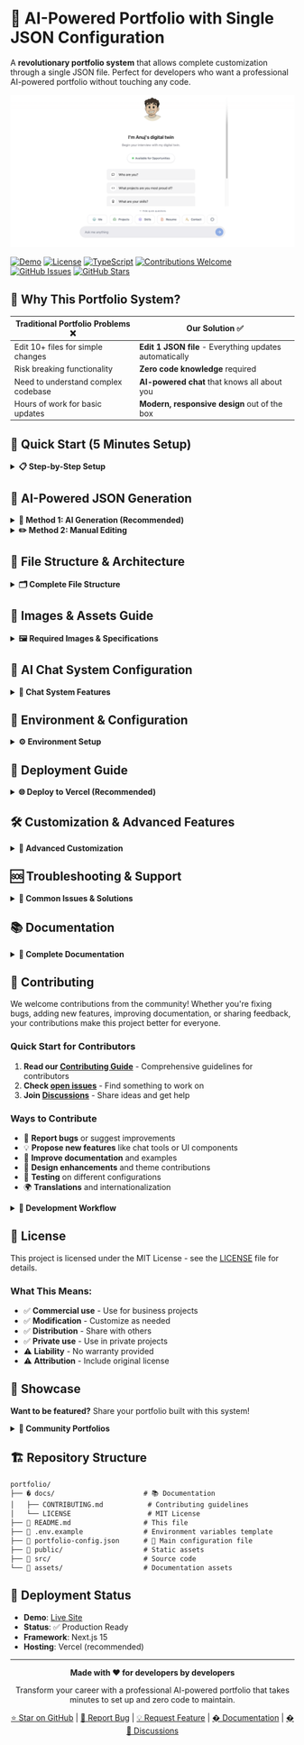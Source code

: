 # 🤖 AI-Powered Portfolio with Single JSON Configuration

A **revolutionary portfolio system** that allows complete customization through a single JSON file. Perfect for developers who want a professional AI-powered portfolio without touching any code.

![Portfolio Preview](assets/portfolio.png)

[![Demo](https://img.shields.io/badge/Demo-Live%20Site-brightgreen)](https://portfolio.anujjainbatu.tech/)
[![License](https://img.shields.io/badge/License-MIT-blue.svg)](docs/LICENSE)
[![TypeScript](https://img.shields.io/badge/TypeScript-100%25-blue)](https://www.typescriptlang.org/)
[![Contributions Welcome](https://img.shields.io/badge/Contributions-Welcome-brightgreen.svg)](docs/CONTRIBUTING.md)
[![GitHub Issues](https://img.shields.io/github/issues/anujjainbatu/portfolio)](https://github.com/anujjainbatu/portfolio/issues)
[![GitHub Stars](https://img.shields.io/github/stars/anujjainbatu/portfolio)](https://github.com/anujjainbatu/portfolio/stargazers)

## 🎯 Why This Portfolio System?

| Traditional Portfolio Problems ❌ | Our Solution ✅ |
|---|---|
| Edit 10+ files for simple changes | **Edit 1 JSON file** - Everything updates automatically |
| Risk breaking functionality | **Zero code knowledge** required |
| Need to understand complex codebase | **AI-powered chat** that knows all about you |
| Hours of work for basic updates | **Modern, responsive design** out of the box |

## 🚀 Quick Start (5 Minutes Setup)

<details>
<summary><strong>📋 Step-by-Step Setup</strong></summary>

### 1. Fork & Clone
```bash
git clone https://github.com/your-username/portfolio.git
cd portfolio
```

### 2. Install Dependencies
```bash
npm install
# or
pnpm install
# or 
yarn install
```

### 3. Get Google Gemini API Key
1. Visit [Google AI Studio](https://aistudio.google.com/)
2. Sign in with your Google account
3. Click "Get API Key" → "Create API Key"
4. Copy the generated key (starts with `AIza...`)

### 4. Configure Environment
Create `.env.local` file (copy from `.env.example`):
```env
# Required for AI chat functionality
GOOGLE_GENERATIVE_AI_API_KEY=your_google_ai_api_key_here
```

### 5. Update Your Info
Edit `portfolio-config.json` with your information (see AI Generation section below)

### 6. Add Your Images
Replace these files in `/public/` folder:
- `profile.jpeg` - Your profile picture
- `avatar.png` - Chat avatar (optional)
- `project-*.jpg` - Project screenshots

### 7. Run Development Server
```bash
npm run dev
```
Open [http://localhost:3000](http://localhost:3000) to see your portfolio!

### 8. Deploy to Production
```bash
npm run build
```
Deploy to Vercel, Netlify, or any hosting service

</details>

## 🤖 AI-Powered JSON Generation

<details>
<summary><strong>🎯 Method 1: AI Generation (Recommended)</strong></summary>

Upload these files to **Claude** or **ChatGPT**:
1. Your current resume (PDF/DOC)
2. The sample `portfolio-config.json`

**Copy this prompt:**
```
I want to create a portfolio using this JSON configuration system. 

Here's the sample JSON structure: [paste portfolio-config.json]
Here's my resume: [upload your resume]

Please generate a complete portfolio-config.json file for me with:
1. My personal information from the resume
2. All my skills and technologies 
3. My work experience and projects
4. Appropriate preset questions for an AI chat
5. Professional personality traits

Also tell me what image files I need to prepare and their recommended sizes.
```

</details>

<details>
<summary><strong>✏️ Method 2: Manual Editing</strong></summary>

Edit `portfolio-config.json` sections:

```json
{
  "personal": {
    "name": "Your Full Name",
    "title": "Your Professional Title",
    "email": "your.email@example.com",
    "bio": "Brief description about yourself..."
  },
  "skills": {
    "programming": ["JavaScript", "Python", "Java"],
    "web_development": ["React", "Node.js", "MongoDB"]
  },
  "projects": [
    {
      "title": "Your Amazing Project",
      "description": "What this project does...",
      "techStack": ["React", "TypeScript", "Firebase"],
      "githubUrl": "https://github.com/you/project",
      "liveUrl": "https://your-project.com",
      "images": [{"src": "/project-1.jpg", "alt": "Project screenshot"}]
    }
  ]
}
```

</details>

## 📁 File Structure & Architecture

<details>
<summary><strong>🗂️ Complete File Structure</strong></summary>

```
portfolio/
├── 📄 portfolio-config.json          # 🎯 MAIN CONFIG - Edit this file only!
├── 📁 public/                        # 🖼️ Your images and assets
│   ├── profile.jpeg                  # Your main profile picture
│   ├── avatar.png                    # Chat bot avatar (optional)
│   ├── favicon.ico                   # Website icon
│   └── project-*.jpg                 # Project screenshots
├── 📁 src/
│   ├── 📁 app/
│   │   ├── layout.tsx                # Main app layout
│   │   ├── page.tsx                  # Home page component
│   │   ├── globals.css               # Global styles
│   │   └── 📁 api/chat/              # AI chat system
│   │       ├── route.ts              # Chat API endpoint
│   │       └── 📁 tools/             # AI tools for different sections
│   │           ├── getPresentation.ts # "Who are you?" tool
│   │           ├── getProjects.ts    # Projects display tool
│   │           ├── getSkills.ts      # Skills display tool
│   │           ├── getContact.ts     # Contact info tool
│   │           ├── getResume.ts      # Resume display tool
│   │           └── getIntership.ts   # Availability/opportunities tool
│   ├── 📁 components/                # React UI components
│   │   ├── presentation.tsx          # About/bio section
│   │   ├── skills.tsx                # Skills grid display
│   │   ├── contact.tsx               # Contact information
│   │   ├── resume.tsx                # Resume viewer
│   │   ├── AvailabilityCard.tsx      # Job availability card
│   │   ├── theme-provider.tsx        # Dark/light mode
│   │   ├── 📁 projects/              # Project-related components
│   │   │   ├── AllProjects.tsx       # Projects grid
│   │   │   ├── ConfigData.tsx        # Project data from config
│   │   │   └── apple-cards-carousel.tsx # Interactive project carousel
│   │   ├── 📁 chat/                  # AI chat system
│   │   │   ├── chat.tsx              # Main chat interface
│   │   │   ├── chat-landing.tsx      # Welcome screen with buttons
│   │   │   ├── HelperBoost.tsx       # Quick questions drawer
│   │   │   ├── preset-reply.tsx      # Preset responses
│   │   │   ├── simple-chat-view.tsx  # AI responses
│   │   │   └── tool-renderer.tsx     # Renders different components
│   │   └── 📁 ui/                    # Reusable UI components
│   ├── 📁 lib/
│   │   ├── config-loader.ts          # 🔧 Loads JSON configuration
│   │   ├── config-parser.ts          # 🔧 Transforms JSON to components
│   │   └── utils.ts                  # Utility functions
│   ├── 📁 types/
│   │   └── portfolio.ts              # 🔧 TypeScript type definitions
│   └── 📁 hooks/                     # React custom hooks
├── 📄 package.json                   # Dependencies and scripts
├── 📄 next.config.ts                 # Next.js configuration
├── 📄 tailwind.config.ts             # Styling configuration
├── 📄 tsconfig.json                  # TypeScript configuration
└── 📄 components.json                # UI components configuration
```

</details>

## 🎨 Images & Assets Guide

<details>
<summary><strong>🖼️ Required Images & Specifications</strong></summary>

### Required Images:
1. **Profile Picture** (`public/profile.jpeg`)
   - **Size**: 400x400px minimum
   - **Format**: JPEG/PNG
   - **Use**: Main profile photo, chat avatar

2. **Project Screenshots** (`public/project-1.jpg`, `public/project-2.jpg`, etc.)
   - **Size**: 1200x800px recommended (16:9 ratio)
   - **Format**: JPEG/PNG/WebP/GIF
   - **Use**: Project portfolio carousel
   - **Tip**: Horizontal screenshots work best with the new layout

3. **Favicon** (`public/favicon.ico`) - Optional
   - **Size**: 32x32px
   - **Format**: ICO/PNG
   - **Use**: Browser tab icon

### Image Optimization Tips:
- Use tools like [TinyPNG](https://tinypng.com/) to compress images
- Keep file sizes under 1MB for better performance
- Use descriptive filenames (e.g., `ecommerce-project.jpg`)
- GIFs are supported for project demos

### GitHub Images:
You can directly use GitHub raw URLs in your config:
```json
{
  "src": "https://raw.githubusercontent.com/username/repo/main/assets/demo.gif",
  "alt": "Project Demo"
}
```

</details>

## 🤖 AI Chat System Configuration

<details>
<summary><strong>🧠 Chat System Features</strong></summary>

The AI chatbot is configured through your JSON file:

```json
{
  "chatbot": {
    "name": "Your Digital Twin",
    "personality": "Professional yet friendly",
    "tone": "Conversational and helpful",
    "responseStyle": "Concise with personality"
  },
  "presetQuestions": {
    "me": ["Who are you?", "Tell me about yourself"],
    "professional": ["What are your skills?", "Can I see your resume?"],
    "projects": ["What projects are you most proud of?"],
    "contact": ["How can I reach you?"]
  }
}
```

### Chat Features:
- **Preset Responses**: Fast, curated answers for common questions
- **AI Responses**: Dynamic responses using Google Gemini API
- **Tool Integration**: Automatically shows relevant components
- **Quota Management**: Graceful handling of API limits
- **Mobile Optimized**: Works seamlessly on all devices

</details>

## 🔧 Environment & Configuration

<details>
<summary><strong>⚙️ Environment Setup</strong></summary>

### Environment Variables
Create `.env.local` file:
```env
# Required for AI chat functionality
GOOGLE_GENERATIVE_AI_API_KEY=your_google_ai_api_key

# Optional - for custom domain
NEXT_PUBLIC_SITE_URL=https://your-domain.com
```

### Getting Google Gemini API Key:
1. **Visit**: [Google AI Studio](https://aistudio.google.com/)
2. **Sign in**: Use your Google account
3. **Create Key**: Click "Get API Key" → "Create API Key"
4. **Copy**: Save the key (starts with `AIza...`)
5. **Add to .env.local**: Paste in your environment file

### Validation Commands:
```bash
# Check JSON syntax
node -e "console.log('Valid JSON:', !!JSON.parse(require('fs').readFileSync('portfolio-config.json')))"

# Run type checking
npm run type-check

# Test build
npm run build
```

</details>

## 🚀 Deployment Guide

<details>
<summary><strong>🌐 Deploy to Vercel (Recommended)</strong></summary>

### Quick Deploy:
[![Deploy with Vercel](https://vercel.com/button)](https://vercel.com/new/clone?repository-url=https%3A%2F%2Fgithub.com%2Fanujjainbatu%2Fportfolio)

### Manual Deploy:
1. **Push to GitHub**: Ensure your code is in a GitHub repository
2. **Connect Vercel**: Import your repository in Vercel dashboard
3. **Add Environment Variables**: 
   - Go to Settings → Environment Variables
   - Add: `GOOGLE_GENERATIVE_AI_API_KEY=your_key_here`
4. **Deploy**: Click deploy and wait for build completion

### Other Hosting Options:
- **Netlify**: Similar process, add env vars in site settings
- **GitHub Pages**: Static export with `npm run build && npm run export`
- **Railway**: Connect GitHub repo and add environment variables

</details>

## 🛠️ Customization & Advanced Features

<details>
<summary><strong>🎨 Advanced Customization</strong></summary>

### Custom Themes:
Edit `tailwind.config.ts` for custom colors and styling.

### Adding New Sections:
1. Update `portfolio-config.json` with new data
2. Create component in `src/components/`
3. Add tool in `src/app/api/chat/tools/`
4. Update type definitions in `src/types/portfolio.ts`

### Image Hosting:
- **Local**: Store in `public/` folder
- **GitHub**: Use raw URLs from your repositories
- **CDN**: Any public CDN (Cloudinary, AWS S3, etc.)

### Analytics Integration:
Add Google Analytics, Vercel Analytics, or other tracking in `layout.tsx`.

</details>

## 🆘 Troubleshooting & Support

<details>
<summary><strong>🔧 Common Issues & Solutions</strong></summary>

### Common Problems:

**Q: AI chat not working?**
- A: Check your `GOOGLE_GENERATIVE_AI_API_KEY` in `.env.local`
- Ensure the key is valid and has quota remaining

**Q: Images not showing?**
- A: Ensure images are in `/public/` folder and paths in JSON match filenames
- Check if external URLs are accessible

**Q: Build failing?**
- A: Run `npm run type-check` to validate your JSON configuration
- Check for JSON syntax errors

**Q: API quota exhausted?**
- A: The system shows a friendly message and fallback to preset responses
- Quota resets daily on free Gemini API

**Q: Want to add new features?**
- A: Most customization can be done through JSON
- For advanced features, modify the components

### Get Help:
- 🐛 [Open an Issue](https://github.com/anujjainbatu/portfolio/issues)
- 📧 Email: anujjainbatu@gmail.com
- 💬 [Discussions](https://github.com/anujjainbatu/portfolio/discussions)

</details>

## 📚 Documentation

<details>
<summary><strong>📖 Complete Documentation</strong></summary>

All comprehensive documentation is available in the [`docs/`](docs/) folder:

### 📋 Available Guides
- **[Contributing Guide](docs/CONTRIBUTING.md)** - How to contribute to the project
- **[License](docs/LICENSE)** - MIT License details and usage rights
- **[Documentation Index](docs/README.md)** - Complete documentation overview

### 🔍 Quick References
- **Setup Guide** - See [Quick Start](#-quick-start-5-minutes-setup) section above
- **Configuration** - See [AI-Powered JSON Generation](#-ai-powered-json-generation) section
- **Deployment** - See [Deployment Guide](#-deployment-guide) section
- **Troubleshooting** - See [Troubleshooting & Support](#-troubleshooting--support) section

</details>

## 🤝 Contributing

We welcome contributions from the community! Whether you're fixing bugs, adding new features, improving documentation, or sharing feedback, your contributions make this project better for everyone.

### Quick Start for Contributors

1. **Read our [Contributing Guide](docs/CONTRIBUTING.md)** - Comprehensive guidelines for contributors
2. **Check [open issues](https://github.com/anujjainbatu/portfolio/issues)** - Find something to work on
3. **Join [Discussions](https://github.com/anujjainbatu/portfolio/discussions)** - Share ideas and get help

### Ways to Contribute

- 🐛 **Report bugs** or suggest improvements
- 💡 **Propose new features** like chat tools or UI components
- 📝 **Improve documentation** and examples
- 🎨 **Design enhancements** and theme contributions
- 🧪 **Testing** on different configurations
- 🌍 **Translations** and internationalization

<details>
<summary><strong>🔄 Development Workflow</strong></summary>

1. Fork the repository
2. Create your feature branch: `git checkout -b feature/amazing-feature`
3. Commit your changes: `git commit -m 'Add amazing feature'`
4. Push to the branch: `git push origin feature/amazing-feature`
5. Open a Pull Request

### Development Commands:
```bash
npm run dev          # Start development server
npm run build        # Build for production
npm run type-check   # Type checking
npm run lint         # ESLint checking
```

### Environment Setup:
```bash
# Copy environment template
cp .env.example .env.local

# Add your Google Gemini API key
echo "GOOGLE_GENERATIVE_AI_API_KEY=your_key_here" >> .env.local
```

</details>

## 📄 License

This project is licensed under the MIT License - see the [LICENSE](docs/LICENSE) file for details.

### What This Means:
- ✅ **Commercial use** - Use for business projects
- ✅ **Modification** - Customize as needed
- ✅ **Distribution** - Share with others
- ✅ **Private use** - Use in private projects
- ⚠️ **Liability** - No warranty provided
- ⚠️ **Attribution** - Include original license

## 🌟 Showcase

**Want to be featured?** Share your portfolio built with this system!

<details>
<summary><strong>🎉 Community Portfolios</strong></summary>

Submit your portfolio to be featured here:
- Add your portfolio URL
- Include a brief description
- Show off your customizations

**To submit**: Open an issue with the "showcase" label or email anujjainbatu@gmail.com

</details>

## 🏗️ Repository Structure

```
portfolio/
├── � docs/                      # 📚 Documentation
│   ├── CONTRIBUTING.md           # Contributing guidelines
│   └── LICENSE                   # MIT License
├── 📄 README.md                  # This file
├── 📄 .env.example               # Environment variables template
├── 📄 portfolio-config.json      # 🎯 Main configuration file
├── 📁 public/                    # Static assets
├── 📁 src/                       # Source code
└── 📁 assets/                    # Documentation assets
```

## 🚀 Deployment Status

- **Demo**: [Live Site](https://portfolio.anujjainbatu.tech/)
- **Status**: ✅ Production Ready
- **Framework**: Next.js 15
- **Hosting**: Vercel (recommended)

---

<div align="center">

**Made with ❤️ for developers by developers**

Transform your career with a professional AI-powered portfolio that takes minutes to set up and zero code to maintain.

[⭐ Star on GitHub](https://github.com/anujjainbatu/portfolio) | [🐛 Report Bug](https://github.com/anujjainbatu/portfolio/issues) | [💡 Request Feature](https://github.com/anujjainbatu/portfolio/issues) | [� Documentation](docs/) | [�💬 Discussions](https://github.com/anujjainbatu/portfolio/discussions)

</div>
